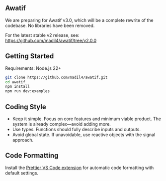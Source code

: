 ## Awatif

We are preparing for Awatif v3.0, which will be a complete rewrite of the codebase. No libraries have been removed.

For the latest stable v2 release, see:
https://github.com/madil4/awatif/tree/v2.0.0

## Getting Started

Requirements: Node.js 22+

```bash
git clone https://github.com/madil4/awatif.git
cd awatif
npm install
npm run dev:examples
```

## Coding Style

- Keep it simple. Focus on core features and minimum viable product. The system is already complex—avoid adding more.
- Use types. Functions should fully describe inputs and outputs.
- Avoid global state. If unavoidable, use reactive objects with the signal approach.

## Code Formatting

Install the [Prettier VS Code extension](https://marketplace.visualstudio.com/items?itemName=esbenp.prettier-vscode) for automatic code formatting with default settings.
